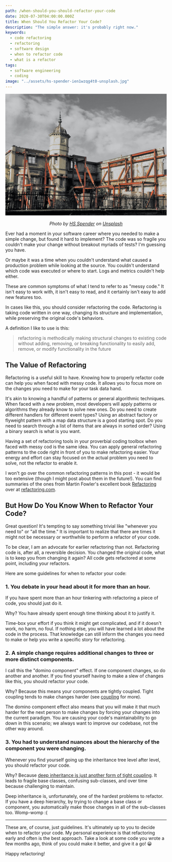 ```yaml
---
path: /when-should-you-should-refactor-your-code
date: 2020-07-30T04:00:00.000Z
title: When Should You Refactor Your Code?
description: "The simple answer: it's probably right now."
keywords:
  - code refactoring
  - refactoring
  - software design
  - when to refactor code
  - what is a refactor
tags:
  - software engineering
  - coding
image: "../assets/hs-spender-ien1wzqg4t0-unsplash.jpg"
---
```

![Building being rebuilt with scaffolding ](../assets/hs-spender-ien1wzqg4t0-unsplash.jpg)

*<p align="center">Photo by [HS Spender](https://unsplash.com/@h1sts?utm_source=unsplash&utm_medium=referral&utm_content=creditCopyText) on [Unsplash](https://unsplash.com/s/photos/rebuild?utm_source=unsplash&utm_medium=referral&utm_content=creditCopyText)</p>*

Ever had a moment in your software career where you needed to make a simple change, but found it hard to implement? The code was so fragile you couldn't make your change without breakout myriads of tests? I'm guessing you have.

Or maybe it was a time when you couldn't understand what caused a production problem while looking at the source. You couldn't understand which code was executed or where to start. Logs and metrics couldn't help either.

These are common symptoms of what I tend to refer to as "messy code." It isn't easy to work with, it isn't easy to read, and it certainly isn't easy to add new features too.

In cases like this, you should consider refactoring the code. Refactoring is taking code written in one way, changing its structure and implementation, while preserving the original code's behaviors.

A definition I like to use is this:

> refactoring is methodically making structural changes to existing code without adding, removing, or breaking functionality to easily add, remove, or modify functionality in the future

## The Value of Refactoring

Refactoring is a useful skill to have. Knowing how to properly refactor code can help you when faced with messy code. It allows you to focus more on the changes you need to make for your task data hand.

It's akin to knowing a handful of patterns or general algorithmic techniques. When faced with a new problem, most developers will apply patterns or algorithms they already know to solve new ones. Do you need to create different handlers for different event types? Using an abstract factory or flyweight pattern with a map data structure is a good starting spot. Do you need to search through a list of items that are always in sorted order? Using a binary search is what is you want.

Having a set of refactoring tools in your proverbial coding toolbox when faced with messy cod is the same idea. You can apply general refactoring patterns to the code right in front of you to make refactoring easier. Your energy and effort can stay focused on the actual problem you need to solve, not the refactor to enable it.

I won't go over the common refactoring patterns in this post - it would be too extensive (though I might post about them in the future!). You can find summaries of the ones from Martin Fowler's excellent book [Refactoring](https://amzn.to/3jFSSqH) over at [refactoring.com](https://refactoring.com/catalog/).

## But How Do You Know When to Refactor Your Code?

Great question! It's tempting to say something trivial like "whenever you need to" or "all the time." It is important to realize that there are times it might not be necessary or worthwhile to perform a refactor of your code.

To be clear, I am an advocate for earlier refactoring than not. Refactoring code is, after all, a reversible decision. You changed the original code, what is to keep you from changing it again? All code gets refactored at some point, including your refactors.

Here are some guidelines for when to refactor your code:

### 1. You debate in your head about it for more than an hour.

If you have spent more than an hour tinkering with refactoring a piece of code, you should just do it.

Why? You have already spent enough time thinking about it to justify it.

Time-box your effort if you think it might get complicated, and if it doesn't work, no harm, no foul. If nothing else, you will have learned a lot about the code in the process. That knowledge can still inform the changes you need to make or help you write a specific story for refactoring.

### 2. A simple change requires additional changes to three or more distinct components.

I call this the "domino component" effect. If one component changes, so do another and another. If you find yourself having to make a slew of changes like this, you should refactor your code.

Why? Because this means your components are tightly coupled. Tight coupling tends to make changes harder (see [coupling](https://en.wikipedia.org/wiki/Coupling_(computer_programming)) for more).

The domino component effect also means that you will make it that much harder for the next person to make changes by forcing your changes into the current paradigm. You are causing your code's maintainability to go down in this scenario; we always want to improve our codebase, not the other way around.

### 3. You had to understand nuances about the hierarchy of the component you were changing.

Whenever you find yourself going up the inheritance tree level after level, you should refactor your code.

Why? Because [deep inheritance is just another form of tight coupling](https://stackoverflow.com/questions/11056943/deep-class-inheritance-hierarchy-bad-idea). It leads to fragile base classes, confusing sub-classes, and over time because challenging to maintain.

Deep inheritance is, unfortunately, one of the hardest problems to refactor. If you have a deep hierarchy, by trying to change a base class or component, you automatically make those changes in all of the sub-classes too. Womp-womp :(

- - -

These are, of course, just guidelines. It's ultimately up to you to decide when to refactor your code. My personal experience is that refactoring early and often is the best approach. Take a look at some code you wrote a few months ago, think of you could make it better, and give it a go! 😀

Happy refactoring!